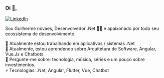 ### Oi 👋,
[![LinkedIn](https://img.shields.io/static/v1?label=LinkedIn&message=%20&color=blue&logo=LinkedIn&style=flat-square&logoColor=white)](https://www.linkedin.com/in/guilherme-novaes-00a322125/)

Sou Guilherme novaes, Desenvolvedor .Net 👨‍💻 e apaixonado por todo seu ecossistema de desenvolvimento.

🔭 Atualmente estou trabalhando em aplicativos / sistemas .Net <br/>
🌱 Atualmente, estou aprendendo sobre Arquitetura de Software, Angular, Vue.Js e Chatbots<br/>
💬 Pergunte-me sobre: ​​tecnologia, música, séries e um pouco sobre investimentos.<br/>
⚡ Tecnologias: .Net, Angular, Flutter, Vue, Chatbot<br/>


